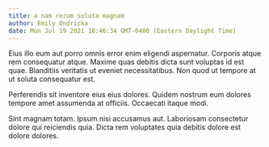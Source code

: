 ```yaml
---
title: a nam rerum soluta magnam
author: Emily Ondricka
date: Mon Jul 19 2021 18:46:34 GMT-0400 (Eastern Daylight Time)
---
```

Eius illo eum aut porro omnis error enim eligendi aspernatur. Corporis atque rem consequatur atque. Maxime quas debitis dicta sunt voluptas id est quae. Blanditiis veritatis ut eveniet necessitatibus. Non quod ut tempore at ut soluta consequatur est.

 Perferendis sit inventore eius eius dolores. Quidem nostrum eum dolores tempore amet assumenda at officiis. Occaecati itaque modi.

 Sint magnam totam. Ipsum nisi accusamus aut. Laboriosam consectetur dolore qui reiciendis quia. Dicta rem voluptates quia debitis dolore est dolore dolores.